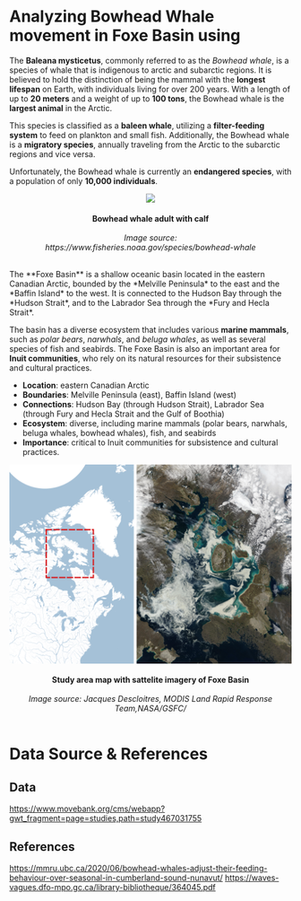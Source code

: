 # Analyzing Bowhead Whale movement in Foxe Basin using

The **Baleana mysticetus**, commonly referred to as the *Bowhead whale*, is a species of whale that is indigenous to arctic and subarctic regions. It is believed to hold the distinction of being the mammal with the **longest lifespan** on Earth, with individuals living for over 200 years. With a length of up to **20 meters** and a weight of up to **100 tons**, the Bowhead whale is the **largest animal** in the Arctic.

This species is classified as a **baleen whale**, utilizing a **filter-feeding system** to feed on plankton and small fish. Additionally, the Bowhead whale is a **migratory species**, annually traveling from the Arctic to the subarctic regions and vice versa.

Unfortunately, the Bowhead whale is currently an **endangered species**, with a population of only **10,000 individuals**.
<figure>
    <center><img src="https://www.fisheries.noaa.gov/s3/dam-migration/bowhead_whale.jpg" width = 1000/></center><br>
    <center><b>Bowhead whale adult with calf</b></center><br>
    <center><i>Image source: https://www.fisheries.noaa.gov/species/bowhead-whale</i></center><br>
</figure>
The **Foxe Basin** is a shallow oceanic basin located in the eastern Canadian Arctic, bounded by the *Melville Peninsula* to the east and the *Baffin Island* to the west. It is connected to the Hudson Bay through the *Hudson Strait*, and to the Labrador Sea through the *Fury and Hecla Strait*.

The basin has a diverse ecosystem that includes various **marine mammals**, such as *polar bears*, *narwhals*, and *beluga whales*, as well as several species of fish and seabirds. The Foxe Basin is also an important area for **Inuit communities**, who rely on its natural resources for their subsistence and cultural practices.

- **Location**: eastern Canadian Arctic
- **Boundaries**: Melville Peninsula (east), Baffin Island (west)
- **Connections**: Hudson Bay (through Hudson Strait), Labrador Sea (through Fury and Hecla Strait and the Gulf of Boothia)
- **Ecosystem**: diverse, including marine mammals (polar bears, narwhals, beluga whales, bowhead whales), fish, and seabirds
- **Importance**: critical to Inuit communities for subsistence and cultural practices.

<center><img src="output_graph/study_area_sat.png" width=1000/></center><br>
<center><b>Study area map with sattelite imagery of Foxe Basin</b></center><br>
<center><i>Image source: Jacques Descloitres, MODIS Land Rapid Response Team,NASA/GSFC/</i></center><br>

# Data Source & References

## Data
https://www.movebank.org/cms/webapp?gwt_fragment=page=studies,path=study467031755

## References
https://mmru.ubc.ca/2020/06/bowhead-whales-adjust-their-feeding-behaviour-over-seasonal-in-cumberland-sound-nunavut/
https://waves-vagues.dfo-mpo.gc.ca/library-bibliotheque/364045.pdf